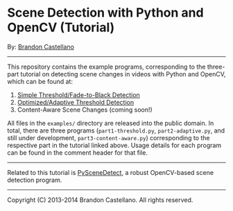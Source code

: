 
Scene Detection with Python and OpenCV (Tutorial)
==========================================================
By: [Brandon Castellano](http://www.bcastell.com)


----------------------------------------------------------


This repository contains the example programs, corresponding to the three-part tutorial on detecting scene changes in videos with Python and OpenCV, which can be found at:

 1. [Simple Threshold/Fade-to-Black Detection](http://www.bcastell.com/tech-articles/pyscenedetect-tutorial-part-1/)
 2. [Optimized/Adaptive Threshold Detection](http://www.bcastell.com/tech-articles/pyscenedetect-tutorial-part-1/)
 3. Content-Aware Scene Changes (coming soon!)

All files in the `examples/` directory are released into the public domain.  In total, there are three programs (`part1-threshold.py`, `part2-adaptive.py`, and still under development, `part3-content-aware.py`) corresponding to the respective part in the tutorial linked above.  Usage details for each program can be found in the comment header for that file.


----------------------------------------------------------


Related to this tutorial is [PySceneDetect](http://www.bcastell.com/projects/pyscenedetect/), a robust OpenCV-based scene detection program.


----------------------------------------------------------


Copyright (C) 2013-2014 Brandon Castellano.
All rights reserved.
